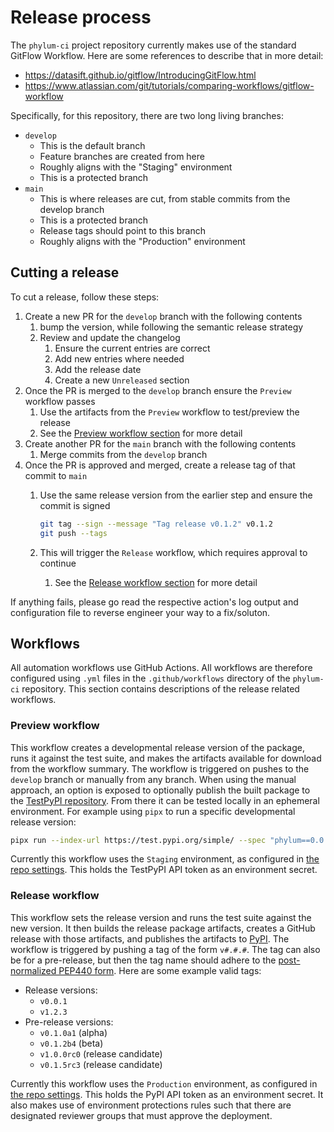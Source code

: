 # Release process

The `phylum-ci` project repository currently makes use of the standard GitFlow Workflow.
Here are some references to describe that in more detail:

* <https://datasift.github.io/gitflow/IntroducingGitFlow.html>
* <https://www.atlassian.com/git/tutorials/comparing-workflows/gitflow-workflow>

Specifically, for this repository, there are two long living branches:

* `develop`
  * This is the default branch
  * Feature branches are created from here
  * Roughly aligns with the "Staging" environment
  * This is a protected branch
* `main`
  * This is where releases are cut, from stable commits from the develop branch
  * This is a protected branch
  * Release tags should point to this branch
  * Roughly aligns with the "Production" environment

## Cutting a release

To cut a release, follow these steps:

1. Create a new PR for the `develop` branch with the following contents
   1. bump the version, while following the semantic release strategy
   2. Review and update the changelog
      1. Ensure the current entries are correct
      2. Add new entries where needed
      3. Add the release date
      4. Create a new `Unreleased` section
2. Once the PR is merged to the `develop` branch ensure the `Preview` workflow passes
   1. Use the artifacts from the `Preview` workflow to test/preview the release
   2. See the [Preview workflow section](#preview-workflow) for more detail
3. Create another PR for the `main` branch with the following contents
   1. Merge commits from the `develop` branch
4. Once the PR is approved and merged, create a release tag of that commit to `main`
   1. Use the same release version from the earlier step and ensure the commit is signed

      ```sh
      git tag --sign --message "Tag release v0.1.2" v0.1.2
      git push --tags
      ```

   2. This will trigger the `Release` workflow, which requires approval to continue
      1. See the [Release workflow section](#release-workflow) for more detail

If anything fails, please go read the respective action's log output and configuration
file to reverse engineer your way to a fix/soluton.

## Workflows

All automation workflows use GitHub Actions. All workflows are therefore configured using
`.yml` files in the `.github/workflows` directory of the `phylum-ci` repository. This section
contains descriptions of the release related workflows.

### Preview workflow

This workflow creates a developmental release version of the package, runs it against the test
suite, and makes the artifacts available for download from the workflow summary. The workflow is
triggered on pushes to the `develop` branch or manually from any branch. When using the manual
approach, an option is exposed to optionally publish the built package to the
[TestPyPI repository](https://test.pypi.org/). From there it can be tested locally in an ephemeral
environment. For example using `pipx` to run a specific developmental release version:

```sh
pipx run --index-url https://test.pypi.org/simple/ --spec "phylum==0.0.2.dev6" phylum-init -h
```

Currently this workflow uses the `Staging` environment, as configured in
[the repo settings](https://github.com/phylum-dev/phylum-ci/settings/environments).
This holds the TestPyPI API token as an environment secret.

### Release workflow

This workflow sets the release version and runs the test suite against the new version. It then
builds the release package artifacts, creates a GitHub release with those artifacts, and publishes
the artifacts to [PyPI](https://pypi.org/). The workflow is triggered by pushing a tag of the form
`v#.#.#`. The tag can also be for a pre-release, but then the tag name should adhere to the
[post-normalized PEP440 form](https://peps.python.org/pep-0440/). Here are some example valid tags:

* Release versions:
  * `v0.0.1`
  * `v1.2.3`
* Pre-release versions:
  * `v0.1.0a1` (alpha)
  * `v0.1.2b4` (beta)
  * `v1.0.0rc0` (release candidate)
  * `v0.1.5rc3` (release candidate)

Currently this workflow uses the `Production` environment, as configured in
[the repo settings](https://github.com/phylum-dev/phylum-ci/settings/environments).
This holds the PyPI API token as an environment secret. It also makes use of environment protections rules
such that there are designated reviewer groups that must approve the deployment.
